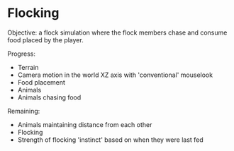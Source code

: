 Flocking
========

Objective: a flock simulation where the flock members chase and consume food placed by the player.

Progress:
 * Terrain
 * Camera motion in the world XZ axis with 'conventional' mouselook
 * Food placement
 * Animals
 * Animals chasing food
 
Remaining:
 * Animals maintaining distance from each other
 * Flocking
 * Strength of flocking 'instinct' based on when they were last fed
 